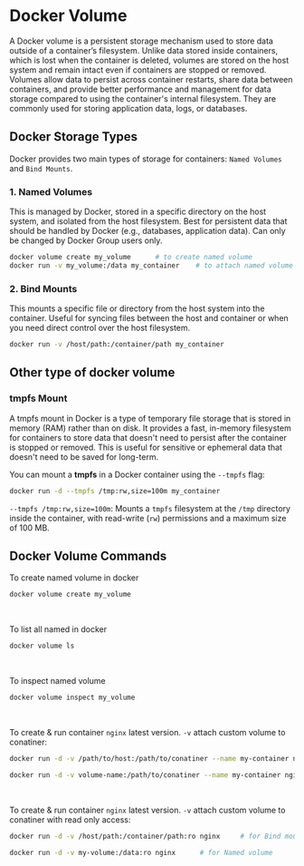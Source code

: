 # Docker Volume

A Docker volume is a persistent storage mechanism used to store data outside of a container’s filesystem. Unlike data stored inside containers, which is lost when the container is deleted, volumes are stored on the host system and remain intact even if containers are stopped or removed. Volumes allow data to persist across container restarts, share data between containers, and provide better performance and management for data storage compared to using the container's internal filesystem. They are commonly used for storing application data, logs, or databases.

## Docker Storage Types

Docker provides two main types of storage for containers: `Named Volumes` and `Bind Mounts`.

### 1. Named Volumes
This is managed by Docker, stored in a specific directory on the host system, and isolated from the host filesystem. Best for persistent data that should be handled by Docker (e.g., databases, application data). Can only be changed by Docker Group users only.
  ```bash
  docker volume create my_volume      # to create named volume
  docker run -v my_volume:/data my_container    # to attach named volume to container
  ```

### 2. Bind Mounts
This mounts a specific file or directory from the host system into the container. Useful for syncing files between the host and container or when you need direct control over the host filesystem.     
  ```bash
  docker run -v /host/path:/container/path my_container
  ```

## Other type of docker volume

### tmpfs Mount  
A tmpfs mount in Docker is a type of temporary file storage that is stored in memory (RAM) rather than on disk. It provides a fast, in-memory filesystem for containers to store data that doesn't need to persist after the container is stopped or removed. This is useful for sensitive or ephemeral data that doesn't need to be saved for long-term.

You can mount a **tmpfs** in a Docker container using the `--tmpfs` flag:

```bash
docker run -d --tmpfs /tmp:rw,size=100m my_container
```
`--tmpfs /tmp:rw,size=100m`: Mounts a `tmpfs` filesystem at the `/tmp` directory inside the container, with read-write (`rw`) permissions and a maximum size of 100 MB.

## Docker Volume Commands

To create named volume in docker
```bash
docker volume create my_volume
```
<br>

To list all named  in docker
```bash
docker volume ls
```
<br>

To inspect named volume
```bash
docker volume inspect my_volume
```
<br>

To create & run container `nginx` latest version. `-v` attach custom volume to conatiner:
```bash
docker run -d -v /path/to/host:/path/to/conatiner --name my-container nginx     # for Bind mount

docker run -d -v volume-name:/path/to/conatiner --name my-container nginx      # for Named volume
```
<br>

To create & run container `nginx` latest version. `-v` attach custom volume to conatiner with read only access:
```bash
docker run -d -v /host/path:/container/path:ro nginx     # for Bind mount

docker run -d -v my-volume:/data:ro nginx      # for Named volume
```
<br>

